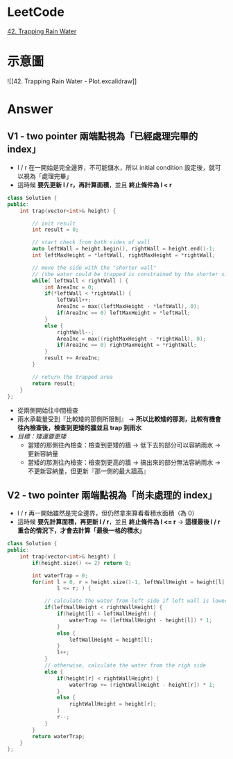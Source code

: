 # LeetCode
[42. Trapping Rain Water](https://leetcode.com/problems/trapping-rain-water/)

# 示意圖
![[42. Trapping Rain Water - Plot.excalidraw]]

# Answer
## V1 - two pointer 兩端點視為「已經處理完畢的 index」
- l / r 在一開始是完全邊界，不可能儲水，所以 initial condition 設定後，就可以視為「處理完畢」
- 這時候 **要先更新 l / r，再計算面積**，並且 **終止條件為 l < r**
```Cpp
class Solution {
public:
    int trap(vector<int>& height) {

        // init result
        int result = 0;

        // start check from both sides of wall
        auto leftWall = height.begin(), rightWall = height.end()-1;
        int leftMaxHeight = *leftWall, rightMaxHeight = *rightWall;

        // move the side with the "shorter wall"
        // (the water could be trapped is constrained by the shorter side of wall)
        while( leftWall < rightWall ) {
            int AreaInc = 0;
            if(*leftWall < *rightWall) {
                leftWall++;
                AreaInc = max((leftMaxHeight - *leftWall), 0);
                if(AreaInc == 0) leftMaxHeight = *leftWall;
            }
            else {
                rightWall--;
                AreaInc = max((rightMaxHeight - *rightWall), 0);
                if(AreaInc == 0) rightMaxHeight = *rightWall;
            }
            result += AreaInc;
        }

        // return the trapped area
        return result;
    }
};
```
- 從兩側開始往中間檢查
- 雨水承載量受到『比較矮的那側所限制』 -> **所以比較矮的那測，比較有機會往內檢查後，檢查到更矮的牆並且 trap 到雨水**
- *目標：矮還要更矮*
	- 當矮的那側往內檢查：檢查到更矮的牆 -> 低下去的部分可以容納雨水 -> 更新容納量
	- 當矮的那測往內檢查：檢查到更高的牆 -> 搞出來的部分無法容納雨水 -> 不更新容納量，但更新『那一側的最大牆高』

## V2 - two pointer 兩端點視為「尚未處理的 index」
- l / r 再一開始雖然是完全邊界，但仍然拿來算看看積水面積（為 0）
- 這時候 **要先計算面積，再更新 l / r**，並且 **終止條件為 l <= r** -> **這樣最後 l / r 重合的情況下，才會去計算「最後一格的積水」**
```Cpp
class Solution {
public:
    int trap(vector<int>& height) {
        if(height.size() <= 2) return 0;

        int waterTrap = 0;
        for(int l = 0, r = height.size()-1, leftWallHeight = height[l], rightWallHeight = height[r];
                l <= r; ) {

            // calculate the water from left side if left wall is lower
            if(leftWallHeight < rightWallHeight) {
                if(height[l] < leftWallHeight) {
                    waterTrap += (leftWallHeight - height[l]) * 1;
                }
                else {
                    leftWallHeight = height[l];
                }
                l++;
            }
            // otherwise, calculate the water from the righ side
            else {
                if(height[r] < rightWallHeight) {
                    waterTrap += (rightWallHeight - height[r]) * 1;
                }
                else {
                    rightWallHeight = height[r];
                }
                r--;
            }
        }
        return waterTrap;
    }
};
```
